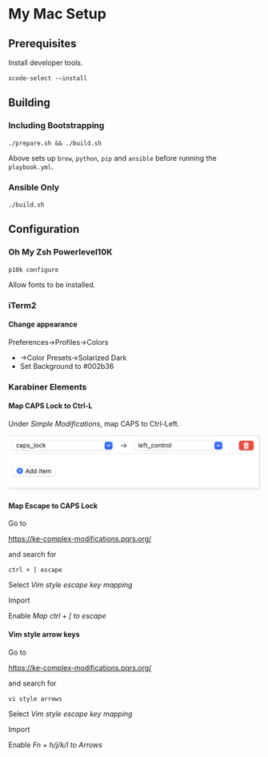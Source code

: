 # My Mac Setup

## Prerequisites

Install developer tools.

```
xcode-select -–install
```

## Building

### Including Bootstrapping

```
./prepare.sh && ./build.sh
```

Above sets up `brew`, `python`, `pip` and `ansible` before running the `playbook.yml`.

### Ansible Only

```
./build.sh
```

## Configuration

### Oh My Zsh Powerlevel10K

```
p10k configure
```

Allow fonts to be installed.

### iTerm2

#### Change appearance

Preferences→Profiles→Colors

- →Color Presets→Solarized Dark
- Set Background to #002b36

### Karabiner Elements

#### Map CAPS Lock to Ctrl-L

Under _Simple Modifications_, map CAPS to Ctrl-Left.

![CAPS to Ctrl](images/caps-lock-left-control.jpg)

#### Map Escape to CAPS Lock

Go to

https://ke-complex-modifications.pqrs.org/

and search for

```
ctrl + [ escape
```

Select _Vim style escape key mapping_

Import

Enable _Map ctrl + [ to escape_

#### Vim style arrow keys

Go to

https://ke-complex-modifications.pqrs.org/

and search for

```
vi style arrows
```

Select _Vim style escape key mapping_

Import

Enable _Fn + h/j/k/l to Arrows_
